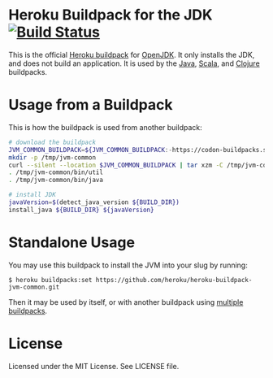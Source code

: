 # Heroku Buildpack for the JDK [![Build Status](https://travis-ci.org/heroku/heroku-buildpack-jvm-common.svg)](https://travis-ci.org/heroku/heroku-buildpack-jvm-common)

This is the official [Heroku buildpack](https://devcenter.heroku.com/articles/buildpacks) for [OpenJDK](http://openjdk.java.net/). It only installs the JDK, and does not build an application. It is used by the [Java](https://github.com/heroku/heroku-buildpack-java), [Scala](https://github.com/heroku/heroku-buildpack-scala), and [Clojure](https://github.com/heroku/heroku-buildpack-clojure) buildpacks.

# Usage from a Buildpack

This is how the buildpack is used from another buildpack:

```bash
# download the buildpack
JVM_COMMON_BUILDPACK=${JVM_COMMON_BUILDPACK:-https://codon-buildpacks.s3.amazonaws.com/buildpacks/heroku/jvm-common.tgz}
mkdir -p /tmp/jvm-common
curl --silent --location $JVM_COMMON_BUILDPACK | tar xzm -C /tmp/jvm-common --strip-components=1
. /tmp/jvm-common/bin/util
. /tmp/jvm-common/bin/java

# install JDK
javaVersion=$(detect_java_version ${BUILD_DIR})
install_java ${BUILD_DIR} ${javaVersion}
```

# Standalone Usage

You may use this buildpack to install the JVM into your slug by running:

```
$ heroku buildpacks:set https://github.com/heroku/heroku-buildpack-jvm-common.git
```

Then it may be used by itself, or with another buildpack using [multiple buildpacks](https://devcenter.heroku.com/articles/using-multiple-buildpacks-for-an-app).

# License

Licensed under the MIT License. See LICENSE file.
